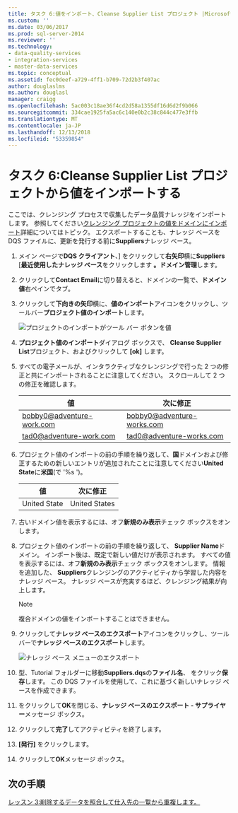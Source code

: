 ```yaml
---
title: タスク 6:値をインポート、Cleanse Supplier List プロジェクト |Microsoft Docs
ms.custom: ''
ms.date: 03/06/2017
ms.prod: sql-server-2014
ms.reviewer: ''
ms.technology:
- data-quality-services
- integration-services
- master-data-services
ms.topic: conceptual
ms.assetid: fec0deef-a729-4ff1-b709-72d2b3f407ac
author: douglaslms
ms.author: douglasl
manager: craigg
ms.openlocfilehash: 5ac003c18ae36f4cd2d58a1355df16d6d2f9b066
ms.sourcegitcommit: 334cae1925fa5ac6c140e0b2c38c844c477e3ffb
ms.translationtype: MT
ms.contentlocale: ja-JP
ms.lasthandoff: 12/13/2018
ms.locfileid: "53359854"
---
```

# <a name="task-6-importing-values-from-the-cleanse-supplier-list-project"></a>タスク 6:Cleanse Supplier List プロジェクトから値をインポートする
  ここでは、クレンジング プロセスで収集したデータ品質ナレッジをインポートします。 参照してください[クレンジング プロジェクトの値をドメインにインポート](https://msdn.microsoft.com/library/hh479581.aspx)詳細についてはトピック。 エクスポートすることも、ナレッジ ベースを DQS ファイルに、更新を発行する前に**Suppliers**ナレッジ ベース。  
  
1.  メイン ページで**DQS クライアント**、] をクリックして**右矢印**横に**Suppliers** [**最近使用したナレッジ ベース**をクリックします **。ドメイン管理**します。  
  
2.  クリックして**Contact Email**に切り替えると、ドメインの一覧で、**ドメイン値**右ペインでタブ。  
  
3.  クリックして**下向きの矢印**横に、**値のインポート**アイコンをクリックし、ツールバー**プロジェクト値のインポート**します。  
  
     ![プロジェクトのインポートがツール バー ボタンを値](../../2014/tutorials/media/et-importingvaluesfromthecslistproject-01.jpg "プロジェクト値のツール バー ボタンのインポート")  
  
4.  **プロジェクト値のインポート**ダイアログ ボックスで、 **Cleanse Supplier List**プロジェクト、およびクリックして **[ok]** します。  
  
5.  すべての電子メールが、インタラクティブなクレンジングで行った 2 つの修正と共にインポートされることに注意してください。 スクロールして 2 つの修正を確認します。  
  
    |値|次に修正|  
    |-----------|----------------|  
    |bobby0@adventure-work.com|bobby0@adventure-works.com|  
    |tad0@adventure-work.com|tad0@adventure-works.com|  
  
6.  プロジェクト値のインポートの前の手順を繰り返して、**国**ドメインおよび修正するための新しいエントリが追加されたことに注意してください**United State**に**米国**(で '%s ')。  
  
    |値|次に修正|  
    |-----------|----------------|  
    |United State|United States|  
  
7.  古いドメイン値を表示するには、オフ**新規のみ表示**チェック ボックスをオンします。  
  
8.  プロジェクト値のインポートの前の手順を繰り返して、 **Supplier Name**ドメイン。 インポート後は、既定で新しい値だけが表示されます。 すべての値を表示するには、オフ**新規のみ表示**チェック ボックスをオンします。 情報を追加した、 **Suppliers**クレンジングのアクティビティから学習した内容をナレッジ ベース。 ナレッジ ベースが充実するほど、クレンジング結果が向上します。  
  
    > [!NOTE]  
    >  複合ドメインの値をインポートすることはできません。  
  
9. クリックして**ナレッジ ベースのエクスポート**アイコンをクリックし、ツールバーで**ナレッジ ベースのエクスポート**します。  
  
     ![ナレッジ ベース メニューのエクスポート](../../2014/tutorials/media/et-importingvaluesfromthecslistproject-02.jpg " メニューのサポート技術情報のエクスポート")  
  
10. 型、Tutorial フォルダーに移動**Suppliers.dqs**の**ファイル名**、 をクリック**保存**します。 この DQS ファイルを使用して、これに基づく新しいナレッジ ベースを作成できます。  
  
11. をクリックして**OK**を閉じる、**ナレッジ ベースのエクスポート - サプライヤー**メッセージ ボックス。  
  
12. クリックして**完了**してアクティビティを終了します。  
  
13. **[発行]** をクリックします。  
  
14. クリックして**OK**メッセージ ボックス。  
  
## <a name="next-step"></a>次の手順  
 [レッスン 3:削除するデータを照合して仕入先の一覧から重複します。](../../2014/tutorials/lesson-3-matching-data-to-remove-duplicates-from-supplier-list.md)  
  
  
